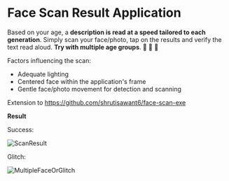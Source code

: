 # Face Scan Result Application

Based on your age, a **description is read at a speed tailored to each generation**. Simply scan your face/photo, tap on the results and verify the text read aloud. 
**Try with multiple age groups**. 👶 👦 👵

Factors influencing the scan:
- Adequate lighting
- Centered face within the application's frame
- Gentle face/photo movement for detection and scanning 

Extension to https://github.com/shrutisawant6/face-scan-exe

**Result**

Success:

![ScanResult](https://github.com/shrutisawant6/face-scan-results-application/assets/140047758/5dace47d-d338-4cd0-8d19-7077e418c28b)

Glitch:

![MultipleFaceOrGlitch](https://github.com/shrutisawant6/face-scan-results-application/assets/140047758/09f31ce9-5274-480c-b8cc-349759e34fab)


